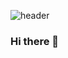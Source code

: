 ![header](https://capsule-render.vercel.app/api?type=shark&color=8181F7&reversal=true&text=다현&fontColor=FFFFFF)

### Hi there 👋

<!--
**ekgus9/ekgus9** is a ✨ _special_ ✨ repository because its `README.md` (this file) appears on your GitHub profile.

Here are some ideas to get you started:

- 🔭 I’m currently working on ...
- 🌱 I’m currently learning ...
- 👯 I’m looking to collaborate on ...
- 🤔 I’m looking for help with ...
- 💬 Ask me about ...
- 📫 How to reach me: ...
- 😄 Pronouns: ...
- ⚡ Fun fact: ...
-->
